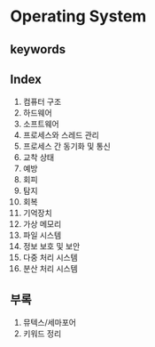 # Operating System

## keywords

## Index

1. 컴퓨터 구조
  1. 하드웨어
  2. 소프트웨어
2. 프로세스와 스레드 관리
3. 프로세스 간 동기화 및 통신
4. 교착 상태
  1. 예방
  2. 회피
  3. 탐지
  4. 회복
5. 기억장치
6. 가상 메모리
7. 파일 시스템
8. 정보 보호 및 보안
9. 다중 처리 시스템
10. 분산 처리 시스템


## 부록
1. 뮤텍스/세마포어
2. 키워드 정리